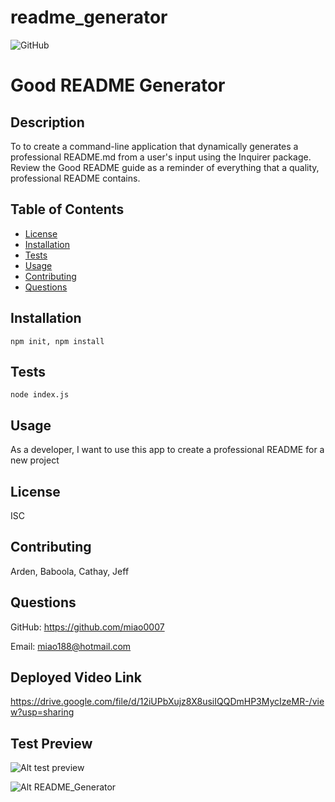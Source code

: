 # readme_generator


![GitHub](https://img.shields.io/badge/license-ISC-blue)
    
  # Good README Generator
  ## Description
  To to create a command-line application that dynamically generates a professional README.md from a user's input using the Inquirer package. Review the Good README guide as a reminder of everything that a quality, professional README contains.
  ## Table of Contents
  * [License](#license)
  * [Installation](#installation)
  * [Tests](#tests)
  * [Usage](#usage)
  * [Contributing](#contribution)
  * [Questions](#questions)
  ## Installation
  ``` npm init, npm install ```
  ## Tests
  ``` node index.js ```
  ## Usage
  As a developer, I want to use this app to create a professional README for a new project
  ## License
  ISC
  ## Contributing
  Arden, Baboola, Cathay, Jeff
  ## Questions
  GitHub: https://github.com/miao0007
  
  Email:  miao188@hotmail.com

## Deployed Video Link
https://drive.google.com/file/d/12iUPbXujz8X8usiIQQDmHP3MycIzeMR-/view?usp=sharing
  

## Test Preview
  ![Alt test preview](./assets/test.png)

  ![Alt README_Generator](./assets/README_Template.png)

  